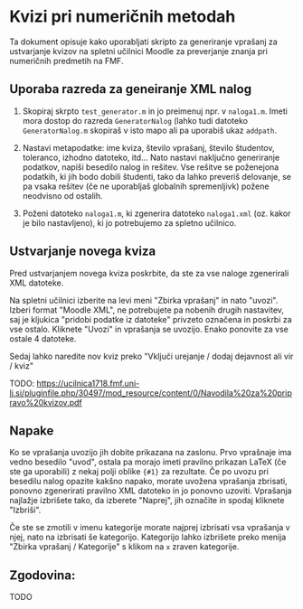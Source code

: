 # Kvizi pri numeričnih metodah

Ta dokument opisuje kako uporabljati skripto za generiranje
vprašanj za ustvarjanje kvizov na spletni učilnici Moodle
za preverjanje znanja pri numeričnih predmetih na FMF.

## Uporaba razreda za geneiranje XML nalog

1. Skopiraj skrpto `test_generator.m` in jo preimenuj npr. v `naloga1.m`. Imeti mora dostop do
   razreda `GeneratorNalog` (lahko tudi datoteko `GeneratorNalog.m` skopiraš v isto mapo ali pa
   uporabiš ukaz `addpath`.

1. Nastavi metapodatke: ime kviza, število vprašanj, število študentov, toleranco, izhodno datoteko, itd... Nato
   nastavi naključno generiranje podatkov, napiši besedilo nalog in rešitev. Vse rešitve se
poženejona podatkih, ki jih bodo dobili študenti, tako da lahko preveriš delovanje, se pa vsaka
rešitev (če ne uporabljaš globalnih spremenljivk) požene neodvisno od ostalih.

1. Poženi datoteko `naloga1.m`, ki zgenerira datoteko `naloga1.xml` (oz. kakor je bilo nastavljeno),
   ki jo potrebujemo za spletno učilnico.

## Ustvarjanje novega kviza

Pred ustvarjanjem novega kviza poskrbite, da ste za vse naloge zgenerirali XML datoteke.

Na spletni učilnici izberite na levi meni "Zbirka vprašanj" in nato "uvozi". Izberi format "Moodle
XML", ne potrebujete pa nobenih drugih nastavitev, saj je kljukica "pridobi podatke iz datoteke"
privzeto označena in poskrbi za vse ostalo. Kliknete "Uvozi" in vprašanja se uvozijo. Enako ponovite
za vse ostale 4 datoteke.

Sedaj lahko naredite nov kviz preko "Vključi urejanje / dodaj dejavnost ali vir / kviz"

TODO: https://ucilnica1718.fmf.uni-lj.si/pluginfile.php/30497/mod_resource/content/0/Navodila%20za%20pripravo%20kvizov.pdf

## Napake

Ko se vprašanja uvozijo jih dobite prikazana na zaslonu. Prvo vprašnaje ima vedno besedilo
"uvod", ostala pa morajo imeti pravilno prikazan LaTeX (če ste ga uporabili) z nekaj polji oblike `{#1}` za rezultate.
Če po uvozu pri besedilu nalog opazite kakšno napako, morate uvožena vprašanja zbrisati, ponovno
zgenerirati pravilno XML datoteko in jo ponovno uzoviti. Vprašanja najlažje izbrišete tako, da
izberete "Naprej", jih označite in spodaj kliknete "Izbriši".

Če ste se zmotili v imenu kategorije morate najprej izbrisati vsa vprašanja v njej,
nato na izbrisati še kategorijo. Kategorijo lahko izbrišete preko menija "Zbirka vprašanj / Kategorije" s
klikom na `x` zraven kategorije.


## Zgodovina:

TODO
